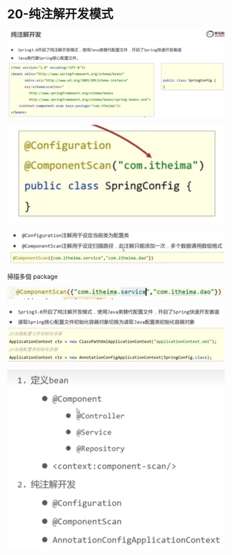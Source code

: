 # 20-纯注解开发模式


![](/img/20230502211320.png)

![](/img/20230502211342.png)

![](/img/20230502211359.png) 

掃描多個 package

![](/img/20230502211432.png)

![](/img/20230502211454.png)

![](/img/20230502211505.png)